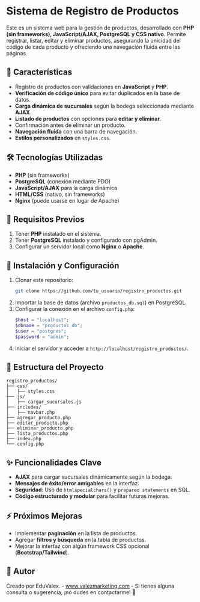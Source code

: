 # Sistema de Registro de Productos

Este es un sistema web para la gestión de productos, desarrollado con **PHP (sin frameworks), JavaScript/AJAX, PostgreSQL y CSS nativo**. Permite registrar, listar, editar y eliminar productos, asegurando la unicidad del código de cada producto y ofreciendo una navegación fluida entre las páginas.

## 🚀 Características
- Registro de productos con validaciones en **JavaScript** y **PHP**.
- **Verificación de código único** para evitar duplicados en la base de datos.
- **Carga dinámica de sucursales** según la bodega seleccionada mediante **AJAX**.
- **Listado de productos** con opciones para **editar y eliminar**.
- Confirmación antes de eliminar un producto.
- **Navegación fluida** con una barra de navegación.
- **Estilos personalizados** en `styles.css`.

## 🛠️ Tecnologías Utilizadas
- **PHP** (sin frameworks)
- **PostgreSQL** (conexión mediante PDO)
- **JavaScript/AJAX** para la carga dinámica
- **HTML/CSS** (nativo, sin frameworks)
- **Nginx** (puede usarse en lugar de Apache)

## 📌 Requisitos Previos
1. Tener **PHP** instalado en el sistema.
2. Tener **PostgreSQL** instalado y configurado con pgAdmin.
3. Configurar un servidor local como **Nginx** o **Apache**.

## 📂 Instalación y Configuración
1. Clonar este repositorio:
   ```sh
   git clone https://github.com/tu_usuario/registro_productos.git
   ```
2. Importar la base de datos (archivo `productos_db.sql`) en PostgreSQL.
3. Configurar la conexión en el archivo `config.php`:
   ```php
   $host = "localhost";
   $dbname = "productos_db";
   $user = "postgres";
   $password = "admin";
   ```
4. Iniciar el servidor y acceder a `http://localhost/registro_productos/`.

## 📜 Estructura del Proyecto
```
registro_productos/
├── css/
│   ├── styles.css
├── js/
│   ├── cargar_sucursales.js
├── includes/
│   ├── navbar.php
├── agregar_producto.php
├── editar_producto.php
├── eliminar_producto.php
├── lista_productos.php
├── index.php
└── config.php
```

## ✨ Funcionalidades Clave
- **AJAX** para cargar sucursales dinámicamente según la bodega.
- **Mensajes de éxito/error amigables** en la interfaz.
- **Seguridad**: Uso de `htmlspecialchars()` y `prepared statements` en SQL.
- **Código estructurado y modular** para facilitar futuras mejoras.

## ⚡ Próximos Mejoras
- Implementar **paginación** en la lista de productos.
- Agregar **filtros y búsqueda** en la tabla de productos.
- Mejorar la interfaz con algún framework CSS opcional (**Bootstrap/Tailwind**).

## 📌 Autor
Creado por EduValex.  - www.valexmarketing.com -
Si tienes alguna consulta o sugerencia, ¡no dudes en contactarme! 🚀

